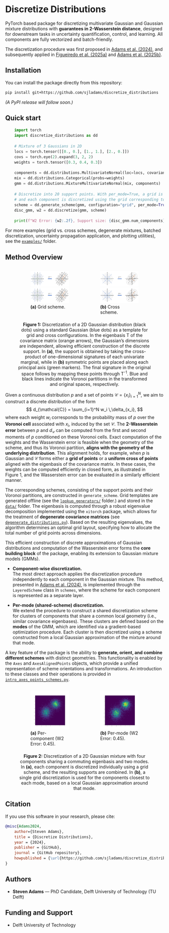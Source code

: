 # Discretize Distributions
PyTorch based package for discretizing multivariate Gaussian and Gaussian mixture distributions with **guarantees in 2-Wasserstein distance**, designed for downstream tasks in uncertainty quantification, control, and learning. All components are fully vectorized and batch-friendly.

The discretization procedure was first proposed in [Adams et al. (2024)](https://arxiv.org/pdf/2407.18707), and 
subsequently applied in [Figueiredo et al. (2025a)](https://arxiv.org/pdf/2506.08689) and [Adams et al. (2025b)](https://arxiv.org/pdf/2505.11219).

## Installation
You can install the package directly from this repository:

```bash
pip install git+https://github.com/sjladams/discretize_distributions
```
*(A PyPI release will follow soon.)*

## Quick start

```python
    import torch
    import discretize_distributions as dd

    # Mixture of 3 Gaussians in 2D
    locs = torch.tensor([[0., 0.], [1., 1.], [2., 0.]])
    covs = torch.eye(2).expand(3, 2, 2)
    weights = torch.tensor([0.3, 0.4, 0.3])

    components = dd.distributions.MultivariateNormal(loc=locs, covariance_matrix=covs)
    mix = dd.distributions.Categorical(probs=weights)
    gmm = dd.distributions.MixtureMultivariateNormal(mix, components)

    # Discretize into 20 support points. With per_mode=True, a grid is constructed around each mode,
    # and each component is discretized using the grid corresponding to the mode to which it contributes most.
    scheme = dd.generate_scheme(gmm, configuration="grid", per_mode=True, scheme_size=20)
    disc_gmm, w2 = dd.discretize(gmm, scheme)

    print(f"W2 Error: {w2:.2f}, Support size: {disc_gmm.num_components})")
```

For more examples (grid vs. cross schemes, degenerate mixtures, batched discretization, uncertainty propagation application, and plotting utilities), see the [`examples/`](./examples) folder.

## Method Overview
<figure>
  <div style="display: flex; justify-content: center; gap: 20px;">
    <figure>
      <img src="assets/signature_gaussian.png" alt="grid" width="350">
      <img src="assets/signature_gaussian.png" alt="grid" width="350">
      <figcaption><b>(a)</b> Grid scheme.</figcaption>
    </figure>
    <figure>
      <img src="assets/cross_signature_gaussian.png" alt="cross" width="350">
      <img src="assets/cross_signature_gaussian.png" alt="cross" width="350">
      <figcaption><b>(b)</b> Cross scheme.</figcaption>
    </figure>
  </div>
  <figcaption style="text-align:center; margin-top:8px;">
    <b>Figure 1:</b> Discretization of a 2D Gaussian distribution (black dots) using a standard Gaussian (blue dots) as a template for grid and cross configurations. 
    In the eigenbasis T of the covariance matrix (orange arrows), the Gaussian’s dimensions are independent, allowing efficient construction of the discrete support. 
    In <b>(a)</b>, the support is obtained by taking the cross-product of one-dimensional signatures of each univariate marginal, while in <b>(b)</b> symmetric points are placed along each principal axis (green markers). 
    The final signature in the original space follows by mapping these points through T<sup>-1</sup>. Blue and black lines indicate the Voronoi partitions in the transformed and original spaces, respectively.
  </figcaption>
</figure>

Given a continuous distribution $p$ and a set of points $\mathcal{C} = \{x_i\}_{i=1}^N$, we aim to construct a discrete distribution of the form  
$$
    d_{\mathcal{C}} = \sum_{i=1}^N w_i \,\delta_{x_i},
$$
where each weight $w_i$ corresponds to the probability mass of $p$ over the **Voronoi cell** associated with $x_i$, induced by the set $\mathcal{C}$. The **2-Wasserstein error** between $p$ and $d_{\mathcal{C}}$ can be computed from the first and second moments of $p$ conditioned on these Voronoi cells. Exact computation of the weights and the Wasserstein error is feasible when the geometry of the scheme, and thus its Voronoi partition, **aligns with the geometry of the underlying distribution**. This alignment holds, for example, when $p$ is Gaussian and $\mathcal{C}$ forms either a **grid of points** or a **uniform cross of points** aligned with the eigenbasis of the covariance matrix. In these cases, the weights can be computed efficiently in closed form, as illustrated in Figure&nbsp;1, and the Wasserstein error can be evaluated in a similarly efficient manner.

The corresponding schemes, consisting of the support points and their Voronoi partitions, are constructed in `generate_scheme`. Grid templates are generated offline (see the [`lookup_generators/`](src/discretize_distributions/lookup_generators/) folder.) and stored in the [`data/`](src/discretize_distributions/data/) folder. The eigenbasis is computed through a robust eigenvalue decomposition implemented using the `xitorch` package, which allows for the treatment of **degenerate covariance matrices** (see [`degenerate_distributions.py`](examples/degenerate_distributions.py)). Based on the resulting eigenvalues, the algorithm determines an optimal grid layout, specifying how to allocate the total number of grid points across dimensions.  

This efficient construction of discrete approximations of Gaussian distributions and computation of the Wasserstein error forms the **core building block** of the package, enabling its extension to Gaussian mixture models (GMMs).

- **Component-wise discretization.**  
  The most direct approach applies the discretization procedure independently to each component in the Gaussian mixture. This method, presented in [Adams et al. (2024)](https://arxiv.org/pdf/2407.18707), is implemented through the `LayeredScheme` class in `schemes`, where the scheme for each component is represented as a separate layer.

- **Per-mode (shared-scheme) discretization.**  
  We extend the procedure to construct a shared discretization scheme for clusters of components that share a common local geometry (i.e., similar covariance eigenbases). These clusters are defined based on the **modes** of the GMM, which are identified via a gradient-based optimization procedure. Each cluster is then discretized using a scheme constructed from a local Gaussian approximation of the mixture around that mode.

A key feature of the package is the ability to **generate, orient, and combine different schemes** with distinct geometries. This functionality is enabled by the `Axes` and `AxesAlignedPoints` objects, which provide a unified representation of scheme orientations and transformations. An introduction to these classes and their operations is provided in [`intro_axes_points_schemes.py`](`examples/intro_axes_points_schemes.py`).

<figure>
  <div style="display: flex; justify-content: center; gap: 20px;">
    <figure>
      <img src="assets/disc_gmm_per_comp.png" alt="grid" width="300">
      <figcaption><b>(a)</b> Per-component (W2 Error: 0.45).</figcaption>
    </figure>
    <figure>
      <img src="assets/disc_gmm_per_mode.png" alt="cross" width="300">
      <figcaption><b>(b)</b> Per-mode (W2 Error: 0.45).</figcaption>
    </figure>
  </div>
  <figcaption style="text-align:center; margin-top:8px;">
  <b>Figure 2:</b> Discretization of a 2D Gaussian mixture with four components sharing a commuting eigenbasis and two modes.  
  In <b>(a)</b>, each component is discretized individually using a grid scheme, and the resulting supports are combined.  
  In <b>(b)</b>, a single grid discretization is used for the components closest to each mode, based on a local Gaussian approximation around that mode.
  </figcaption>
</figure>


## Citation

If you use this software in your research, please cite:

```bibtex
@misc{Adams2024,
    author={Steven Adams},
    title = {Discretize Distributions},
    year = {2024},
    publisher = {GitHub},
    journal = {GitHub repository},
    howpublished = {\url{https://github.com/sjladams/discretize_distributions}}
}
```

## Authors

- **Steven Adams** — PhD Candidate, Delft University of Technology (TU Delft)

## Funding and Support

- Delft University of Technology
